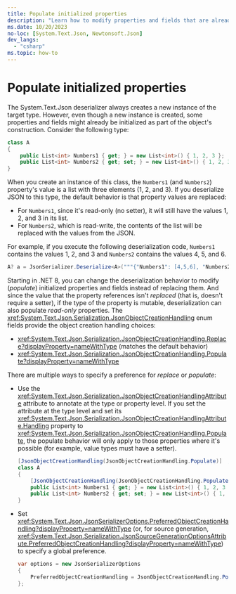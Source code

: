 ```yaml
---
title: Populate initialized properties
description: "Learn how to modify properties and fields that are already initialized when deserializing from JSON in .NET."
ms.date: 10/20/2023
no-loc: [System.Text.Json, Newtonsoft.Json]
dev_langs:
  - "csharp"
ms.topic: how-to
---
```


# Populate initialized properties

The System.Text.Json deserializer always creates a new instance of the target type. However, even though a new instance is created, some properties and fields might already be initialized as part of the object's construction. Consider the following type:

```csharp
class A
{
    public List<int> Numbers1 { get; } = new List<int>() { 1, 2, 3 };
    public List<int> Numbers2 { get; set; } = new List<int>() { 1, 2, 3 };
}
```

When you create an instance of this class, the `Numbers1` (and `Numbers2`) property's value is a list with three elements (1, 2, and 3). If you deserialize JSON to this type, the default behavior is that property values are replaced:

- For `Numbers1`, since it's read-only (no setter), it will still have the values 1, 2, and 3 in its list.
- For `Numbers2`, which is read-write, the contents of the list will be replaced with the values from the JSON.

For example, if you execute the following deserialization code, `Numbers1` contains the values 1, 2, and 3 and `Numbers2` contains the values 4, 5, and 6.

```csharp
A? a = JsonSerializer.Deserialize<A>("""{"Numbers1": [4,5,6], "Numbers2": [4,5,6]}""");
```

Starting in .NET 8, you can change the deserialization behavior to modify (*populate*) initialized properties and fields instead of replacing them. And since the value that the property references isn't *replaced* (that is, doesn't require a setter), if the type of the property is mutable, deserialization can also populate *read-only* properties. The <xref:System.Text.Json.Serialization.JsonObjectCreationHandling> enum fields provide the object creation handling choices:

- <xref:System.Text.Json.Serialization.JsonObjectCreationHandling.Replace?displayProperty=nameWithType> (matches the default behavior)
- <xref:System.Text.Json.Serialization.JsonObjectCreationHandling.Populate?displayProperty=nameWithType>

There are multiple ways to specify a preference for *replace* or *populate*:

- Use the <xref:System.Text.Json.Serialization.JsonObjectCreationHandlingAttribute> attribute to annotate at the type or property level. If you set the attribute at the type level and set its <xref:System.Text.Json.Serialization.JsonObjectCreationHandlingAttribute.Handling> property to <xref:System.Text.Json.Serialization.JsonObjectCreationHandling.Populate>, the populate behavior will only apply to those properties where it's possible (for example, value types must have a setter).

  ```csharp
  [JsonObjectCreationHandling(JsonObjectCreationHandling.Populate)]  // Type-level
  class A
  {
      [JsonObjectCreationHandling(JsonObjectCreationHandling.Populate)]  // Property-level
      public List<int> Numbers1 { get; } = new List<int>() { 1, 2, 3 };
      public List<int> Numbers2 { get; set; } = new List<int>() { 1, 2, 3 };
  }
  ```

- Set <xref:System.Text.Json.JsonSerializerOptions.PreferredObjectCreationHandling?displayProperty=nameWithType> (or, for source generation, <xref:System.Text.Json.Serialization.JsonSourceGenerationOptionsAttribute.PreferredObjectCreationHandling?displayProperty=nameWithType>) to specify a global preference.

  ```csharp
  var options = new JsonSerializerOptions
  {
      PreferredObjectCreationHandling = JsonObjectCreationHandling.Populate
  };
  ```
